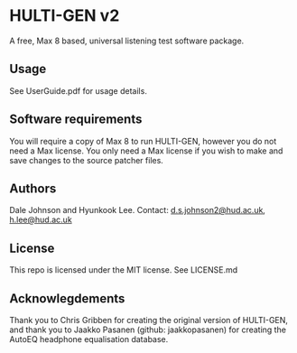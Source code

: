 # HULTI-GEN v2
A free, Max 8 based, universal listening test software package.

## Usage
See UserGuide.pdf for usage details.

## Software requirements
You will require a copy of Max 8 to run HULTI-GEN, however you do not need a Max license.
You only need a Max license if you wish to make and save changes to the source patcher files.

## Authors
Dale Johnson and Hyunkook Lee.
Contact: d.s.johnson2@hud.ac.uk, h.lee@hud.ac.uk

## License
This repo is licensed under the MIT license.
See LICENSE.md

## Acknowlegdements
Thank you to Chris Gribben for creating the original version of HULTI-GEN, and thank you to Jaakko Pasanen (github: jaakkopasanen) for creating the AutoEQ headphone equalisation database.
